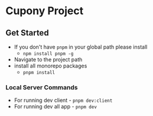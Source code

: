 # Cupony Project
## Get Started
* If you don't have `pnpm` in your global path please install
  * `npm install pnpm -g`
* Navigate to the project path
* install all monorepo packages
  * `pnpm install`


### Local Server Commands
* For running dev client - `pnpm dev:client`
* For running dev all app  - `pnpm dev`